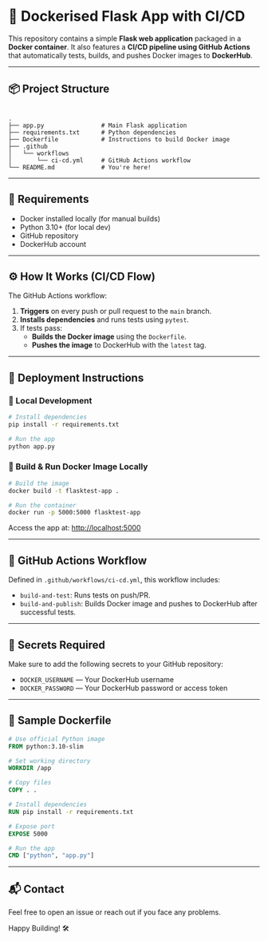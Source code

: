 # 🚀 Dockerised Flask App with CI/CD

This repository contains a simple **Flask web application** packaged in a **Docker container**. It also features a **CI/CD pipeline using GitHub Actions** that automatically tests, builds, and pushes Docker images to **DockerHub**.

---

## 📦 Project Structure

```

.
├── app.py                # Main Flask application
├── requirements.txt      # Python dependencies
├── Dockerfile            # Instructions to build Docker image
├── .github
│   └── workflows
│       └── ci-cd.yml     # GitHub Actions workflow
└── README.md             # You're here!

````

---

## 🔧 Requirements

- Docker installed locally (for manual builds)
- Python 3.10+ (for local dev)
- GitHub repository
- DockerHub account

---

## ⚙️ How It Works (CI/CD Flow)

The GitHub Actions workflow:

1. **Triggers** on every push or pull request to the `main` branch.
2. **Installs dependencies** and runs tests using `pytest`.
3. If tests pass:
   - **Builds the Docker image** using the `Dockerfile`.
   - **Pushes the image** to DockerHub with the `latest` tag.

---

## 🚀 Deployment Instructions

### 🧪 Local Development

```bash
# Install dependencies
pip install -r requirements.txt

# Run the app
python app.py
````

### 🐳 Build & Run Docker Image Locally

```bash
# Build the image
docker build -t flasktest-app .

# Run the container
docker run -p 5000:5000 flasktest-app
```

Access the app at: [http://localhost:5000](http://localhost:5000)

---

## 🔁 GitHub Actions Workflow

Defined in `.github/workflows/ci-cd.yml`, this workflow includes:

* `build-and-test`: Runs tests on push/PR.
* `build-and-publish`: Builds Docker image and pushes to DockerHub after successful tests.

---

## 🔐 Secrets Required

Make sure to add the following secrets to your GitHub repository:

* `DOCKER_USERNAME` — Your DockerHub username
* `DOCKER_PASSWORD` — Your DockerHub password or access token

---

## 📝 Sample Dockerfile

```Dockerfile
# Use official Python image
FROM python:3.10-slim

# Set working directory
WORKDIR /app

# Copy files
COPY . .

# Install dependencies
RUN pip install -r requirements.txt

# Expose port
EXPOSE 5000

# Run the app
CMD ["python", "app.py"]
```

---

## 📬 Contact

Feel free to open an issue or reach out if you face any problems.

Happy Building! 🛠️

